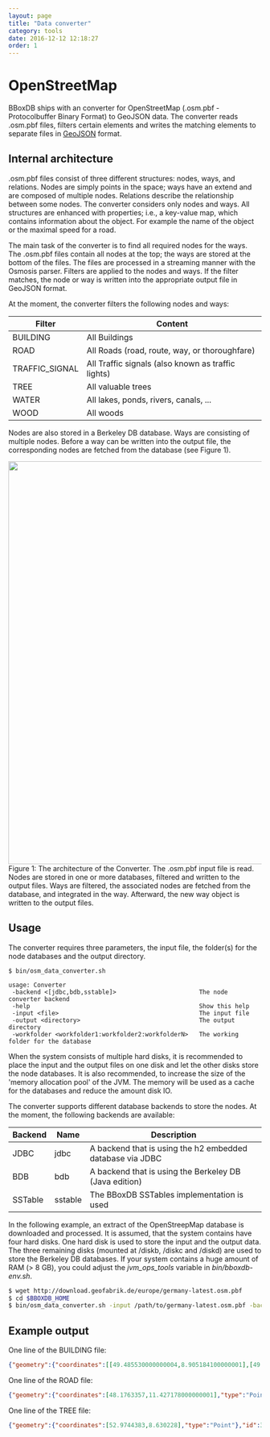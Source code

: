 ```yaml
---
layout: page
title: "Data converter"
category: tools
date: 2016-12-12 12:18:27
order: 1
---
```


# OpenStreetMap
BBoxDB ships with an converter for OpenStreetMap (.osm.pbf - Protocolbuffer Binary Format) to GeoJSON data. The converter reads .osm.pbf files, filters certain elements and writes the matching elements to separate files in [GeoJSON](http://geojson.org/) format.

## Internal architecture
.osm.pbf files consist of three different structures: nodes, ways, and relations. Nodes are simply points in the space; ways have an extend and are composed of multiple nodes. Relations describe the relationship between some nodes. The converter considers only nodes and ways. All structures are enhanced with properties; i.e., a key-value map, which contains information about the object. For example the name of the object or the maximal speed for a road.

The main task of the converter is to find all required nodes for the ways. The .osm.pbf files contain all nodes at the top; the ways are stored at the bottom of the files. The files are processed in a streaming manner with the Osmosis parser. Filters are applied to the nodes and ways. If the filter matches, the node or way is written into the appropriate output file in GeoJSON format.

At the moment, the converter filters the following nodes and ways:

|    Filter      |    Content    |
|----------------|---------------|
| BUILDING       | All Buildings |
| ROAD           | All Roads (road, route, way, or thoroughfare)    |
| TRAFFIC_SIGNAL | All Traffic signals (also known as traffic lights) | 
| TREE           | All valuable trees |
| WATER          | All lakes, ponds, rivers, canals, ... |
| WOOD           | All woods |

Nodes are also stored in a Berkeley DB database. Ways are consisting of multiple nodes. Before a way can be written into the output file, the corresponding nodes are fetched from the database (see Figure 1).

<img src="/bboxdb/images/converter.png" width="800">
<br>
Figure 1: The architecture of the Converter. The .osm.pbf input file is read. Nodes are stored in one or more databases, filtered and written to the output files. Ways are filtered, the associated nodes are fetched from the database, and integrated in the way. Afterward, the new way object is written to the output files.

## Usage
The converter requires three parameters, the input file, the folder(s) for the node databases and the output directory. 

```
$ bin/osm_data_converter.sh

usage: Converter
 -backend <[jdbc,bdb,sstable]>                       The node converter backend
 -help                                               Show this help
 -input <file>                                       The input file
 -output <directory>                                 The output directory
 -workfolder <workfolder1:workfolder2:workfolderN>   The working folder for the database
```

When the system consists of multiple hard disks, it is recommended to place the input and the output files on one disk and let the other disks store the node databases. It is also recommended, to increase the size of the 'memory allocation pool' of the JVM. The memory will be used as a cache for the databases and reduce the amount disk IO.

The converter supports different database backends to store the nodes. At the moment, the following backends are available:

| Backend  |  Name   |                           Description                         |
|----------|---------|---------------------------------------------------------------|
| JDBC     | jdbc    | A backend that is using the h2 embedded database via JDBC     |
| BDB      | bdb     | A backend that is using the Berkeley DB (Java edition)        |
| SSTable  | sstable | The BBoxDB SSTables implementation is used                    |

In the following example, an extract of the OpenStreepMap database is downloaded and processed. It is assumed, that the system contains have four hard disks. One hard disk is used to store the input and the output data. The three remaining disks (mounted at /diskb, /diskc and /diskd) are used to store the Berkeley DB databases. If your system contains a huge amount of RAM (> 8 GB), you could adjust the _jvm_ops_tools_ variable in _bin/bboxdb-env.sh_.

```bash
$ wget http://download.geofabrik.de/europe/germany-latest.osm.pbf
$ cd $BBOXDB_HOME
$ bin/osm_data_converter.sh -input /path/to/germany-latest.osm.pbf -backend bdb -workfolder /diskb/work:/diskc/work:/diskd/work -output /outputdir/germany
```

## Example output

One line of the BUILDING file:

```json
{"geometry":{"coordinates":[[49.485530000000004,8.905184100000001],[49.4855414,8.905173300000001],[49.485554500000006,8.9051691],[49.485567800000005,8.905171900000001],[49.4855797,8.9051814],[49.4855888,8.905196400000001],[49.4855941,8.9052153],[49.485595100000005,8.905235900000001],[49.4855918,8.9052545],[49.485584900000006,8.9052707],[49.485575000000004,8.9052827],[49.4855632,8.9052892],[49.4855506,8.9052897],[49.485538600000005,8.905284],[49.485528300000006,8.9052728],[49.485520900000004,8.905257200000001],[49.485517,8.905238800000001],[49.4855171,8.9052194],[49.485521600000006,8.9052],[49.485530000000004,8.905184100000001]],"type":"Polygon"},"id":481878096,"type":"Feature","properties":{"man_made":"silo","building":"yes"}}
```

One line of the ROAD file: 

```json
{"geometry":{"coordinates":[48.1763357,11.427178000000001],"type":"Point"},"id":128963,"type":"Feature","properties":{"ref":"7","TMC:cid_58:tabcd_1:LCLversion":"8.00","TMC:cid_58:tabcd_1:NextLocationCode":"31512","name":"München-Lochhausen","TMC:cid_58:tabcd_1:LocationCode":"31954","highway":"motorway_junction","TMC:cid_58:tabcd_1:PrevLocationCode":"42385","TMC:cid_58:tabcd_1:Class":"Point","TMC:cid_58:tabcd_1:Direction":"negative"}}
```

One line of the TREE file:

```json
{"geometry":{"coordinates":[52.9744383,8.630228],"type":"Point"},"id":31339954,"type":"Feature","properties":{"natural":"tree"}}
```
